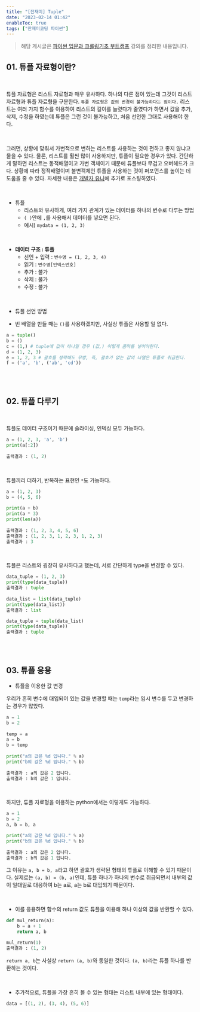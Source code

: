 ```yaml
---
title: "[잔재미] Tuple"
date: "2023-02-14 01:42"
enableToc: true
tags: ["잔재미코딩 파이썬"]
---
```


> 해당 게시글은 <a href='https://www.inflearn.com/course/python-crawling-basic' target='_blank'>파이썬 입문과 크롤링기초 부트캠프</a> 강의를 정리한 내용입니다.

## 01. 튜플 자료형이란?

<br>

튜플 자료형은 리스트 자료형과 매우 유사하다. 하나의 다른 점이 있는데 그것이 리스트 자료형과 튜플 자료형을 구분한다. `튜플 자료형은 값의 변경이 불가능하다는 점이다.` 리스트는 여러 가지 함수를 이용하여 리스트의 길이를 늘렸다가 줄였다가 하면서 값을 추가, 삭제, 수정을 하였는데 튜플은 그런 것이 불가능하고, 처음 선언한 그대로 사용해야 한다.  

<br>

그러면, 상황에 맞춰서 가변적으로 변하는 리스트를 사용하는 것이 편하고 좋지 않냐고 물을 수 있다. 물론, 리스트를 훨씬 많이 사용하지만, 튜플이 필요한 경우가 있다. 간단하게 말하면 리스트는 동적배열이고 가변 객체이기 때문에 튜플보다 무겁고 오버헤드가 크다. 상황에 따라 정적배열이며 불변객체인 튜플을 사용하는 것이 퍼포먼스를 높이는 데 도움을 줄 수 있다. 자세한 내용은 <a href='https://jae-yoon.tistory.com/4' target='_blank'>개발자 유니</a>에 추가로 포스팅하였다.

<br>

- 튜플
	- 리스트와 유사하게, 여러 가지 관계가 있는 데이터를 하나의 변수로 다루는 방법
	- `( )`안에 `,`를 사용해서 데이터를 넣으면 된다.
	- 예시) `mydata = (1, 2, 3)`

<br>

- **데이터 구조 : 튜플**
	- 선언 + 입력 : `변수명 = (1, 2, 3, 4)`
	- 읽기 : `변수명[인덱스번호]`
	- 추가 : 불가
	- 삭제 : 불가
	- 수정 : 불가

<br>

- 튜플 선언 방법

- 빈 배열을 만들 때는 `()`를 사용하겠지만, 사실상 튜플은 사용할 일 없다.

```python
a = tuple()
b = ()
c = (1,) # tuple에 값이 하나일 경우 (값,) 이렇게 콤마를 넣어야한다.
d = (1, 2, 3)
e = 1, 2, 3 # 괄호를 생략해도 무방, 즉, 괄호가 없는 값의 나열은 튜플로 취급한다.
f = ('a', 'b', ('ab', 'cd'))
```

<br><br>

## 02. 튜플 다루기

<br>

튜플도 데이터 구조이기 때문에 슬라이싱, 인덱싱 모두 가능하다.

```python
a = (1, 2, 3, 'a', 'b')
print(a[:2])
  
출력결과 : (1, 2)
```

<br>

튜플끼리 더하기, 반복하는 표현인 `*`도 가능하다.

```python
a = (1, 2, 3)
b = (4, 5, 6)
  
print(a + b)
print(a * 3)
print(len(a))
  
출력결과 : (1, 2, 3, 4, 5, 6)
출력결과 : (1, 2, 3, 1, 2, 3, 1, 2, 3)
출력결과 : 3
```

<br>

튜플은 리스트와 굉장히 유사하다고 했는데, 서로 간단하게 type을 변경할 수 있다.

```python
data_tuple = (1, 2, 3)
print(type(data_tuple))
출력결과 : tuple
  
data_list = list(data_tuple)
print(type(data_list))
출력결과 : list

data_tuple = tuple(data_list)
print(type(data_tuple))
출력결과 : tuple
```

<br><br>

## 03. 튜플 응용

- 튜플을 이용한 값 변경

우리가 흔히 변수에 대입되어 있는 값을 변경할 때는 `temp`라는 임시 변수를 두고 변경하는 경우가 많았다.

```python
a = 1
b = 2
  
temp = a
a = b
b = temp
  
print("a의 값은 %d 입니다." % a)
print("b의 값은 %d 입니다." % b)
  
출력결과 : a의 값은 2 입니다.
출력결과 : b의 값은 1 입니다.
```

<br>

하지만, 튜플 자료형을 이용하는 python에서는 이렇게도 가능하다.

```python
a = 1
b = 2
a, b = b, a

print("a의 값은 %d 입니다." % a)
print("b의 값은 %d 입니다." % b)
  
출력결과 : a의 값은 2 입니다.
출력결과 : b의 값은 1 입니다.
```

그 이유는 `a, b = b, a`라고 하면 괄호가 생략된 형태의 튜플로 이해할 수 있기 때문이다. 실제로는 `(a, b) = (b, a)`인데, 튜플 하나가 하나의 변수로 취급되면서 내부의 값이 일대일로 대응하여 b는 a로, a는 b로 대입되기 때문이다.

<br>  

- 이를 응용하면 함수의 return 값도 튜플을 이용해 하나 이상의 값을 반환할 수 있다.

```python
def mul_return(a):
	b = a + 1
	return a, b

mul_return(1)
출력결과 : (1, 2)
```
  
`return a, b`는 사실상 `return (a, b)`와 동일한 것이다. `(a, b)`라는 튜플 하나를 반환하는 것이다.

<br>  

- 추가적으로, 튜플을 가장 흔히 볼 수 있는 형태는 리스트 내부에 있는 형태이다.

```python
data = [(1, 2), (3, 4), (5, 6)]
```